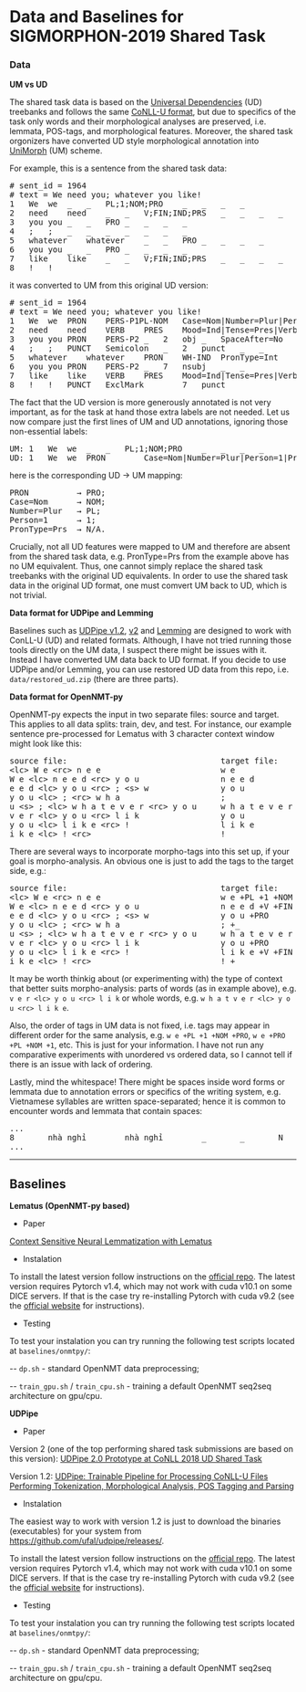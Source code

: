 # Data and Baselines for SIGMORPHON-2019 Shared Task

### Data

**UM vs UD**

The shared task data is based on the [Universal Dependencies](https://universaldependencies.org/) (UD) treebanks and follows the same [CoNLL-U format](https://universaldependencies.org/format.html), but due to specifics of the task only words and their morphological analyses are preserved, i.e. lemmata, POS-tags, and morphological features.
Moreover, the shared task orgonizers have converted UD style morphological annotation into [UniMorph](http://unimorph.org/) (UM) scheme.

For example, this is a sentence from the shared task data:
<pre>
# sent_id = 1964
# text = We need you; whatever you like!
1	We	we	_	_	PL;1;NOM;PRO	_	_	_	_
2	need	need	_	_	V;FIN;IND;PRS	_	_	_	_
3	you	you	_	_	PRO	_	_	_	_
4	;	;	_	_	_	_	_	_	_
5	whatever	whatever	_	_	PRO	_	_	_	_
6	you	you	_	_	PRO	_	_	_	_
7	like	like	_	_	V;FIN;IND;PRS	_	_	_	_
8	!	!	_	_	_	_	_	_	_
</pre>

it was converted to UM from this original UD version:
<pre>
# sent_id = 1964
# text = We need you; whatever you like!
1	We	we	PRON	PERS-P1PL-NOM	Case=Nom|Number=Plur|Person=1|PronType=Prs	2	nsubj	_	_
2	need	need	VERB	PRES	Mood=Ind|Tense=Pres|VerbForm=Fin	0	root	_	_
3	you	you	PRON	PERS-P2	_	2	obj	_	SpaceAfter=No
4	;	;	PUNCT	Semicolon	_	2	punct	_	_
5	whatever	whatever	PRON	WH-IND	PronType=Int	7	obj	_	_
6	you	you	PRON	PERS-P2	_	7	nsubj	_	_
7	like	like	VERB	PRES	Mood=Ind|Tense=Pres|VerbForm=Fin	2	advcl	_	SpaceAfter=No
8	!	!	PUNCT	ExclMark	_	7	punct	_	_
</pre>

The fact that the UD version is more generously annotated is not very important, as for the task at hand those extra labels are not needed.
Let us now compare just the first lines of UM and UD annotations, ignoring those non-essential labels:
<pre>
UM: 1	We	we	_	_	PL;1;NOM;PRO	_	_	_	_
UD: 1	We	we	PRON	_	Case=Nom|Number=Plur|Person=1|PronType=Prs	_	_	_	_
</pre>
here is the corresponding UD &#8594; UM mapping:
<pre>
PRON          → PRO;
Case=Nom      → NOM;
Number=Plur   → PL;
Person=1      → 1;
PronType=Prs  → N/A.
</pre>
Crucially, not all UD features were mapped to UM and therefore are absent from the shared task data, e.g. PronType=Prs from the example above has no UM equivalent.
Thus, one cannot simply replace the shared task treebanks with the original UD equivalents.
In order to use the shared task data in the original UD format, one must comvert UM back to UD, which is not trivial.

**Data format for UDPipe and Lemming**

Baselines such as [UDPipe v1.2](https://github.com/ufal/udpipe), [v2](https://github.com/CoNLL-UD-2018/UDPipe-Future) and [Lemming](https://github.com/lwolfsonkin/lemmingatize) are designed to work with ConLL-U (UD) and related formats.
Although, I have not tried running those tools directly on the UM data, I suspect there might be issues with it.
Instead I have converted UM data back to UD format.
If you decide to use UDPipe and/or Lemming, you can use restored UD data from this repo, i.e. `data/restored_ud.zip` (there are three parts).

**Data format for OpenNMT-py**

OpenNMT-py expects the input in two separate files: source and target.
This applies to all data splits: train, dev, and test.
For instance, our example sentence pre-processed for Lematus with 3 character context window might look like this:

<pre>
source file:                                target file:
&lt;lc&gt; W e &lt;rc&gt; n e e                         w e
W e &lt;lc&gt; n e e d &lt;rc&gt; y o u                 n e e d
e e d &lt;lc&gt; y o u &lt;rc&gt; ; &lt;s&gt; w               y o u
y o u &lt;lc&gt; ; &lt;rc&gt; w h a                     ;
u &lt;s&gt; ; &lt;lc&gt; w h a t e v e r &lt;rc&gt; y o u     w h a t e v e r
v e r &lt;lc&gt; y o u &lt;rc&gt; l i k                 y o u
y o u &lt;lc&gt; l i k e &lt;rc&gt; !                   l i k e
i k e &lt;lc&gt; ! &lt;rc&gt;                           !
</pre>

There are several ways to incorporate morpho-tags into this set up, if your goal is morpho-analysis.
An obvious one is just to add the tags to the target side, e.g.:

<pre>
source file:                                target file:
&lt;lc&gt; W e &lt;rc&gt; n e e                         w e +PL +1 +NOM +PRO
W e &lt;lc&gt; n e e d &lt;rc&gt; y o u                 n e e d +V +FIN +IND +PRS
e e d &lt;lc&gt; y o u &lt;rc&gt; ; &lt;s&gt; w               y o u +PRO
y o u &lt;lc&gt; ; &lt;rc&gt; w h a                     ; +_
u &lt;s&gt; ; &lt;lc&gt; w h a t e v e r &lt;rc&gt; y o u     w h a t e v e r +PRO
v e r &lt;lc&gt; y o u &lt;rc&gt; l i k                 y o u +PRO
y o u &lt;lc&gt; l i k e &lt;rc&gt; !                   l i k e +V +FIN +IND +PRS
i k e &lt;lc&gt; ! &lt;rc&gt;                           ! +_
</pre>

It may be worth thinkig about (or experimenting with) the type of context that better suits morpho-analysis: parts of words (as in example above), e.g. `v e r <lc> y o u <rc> l i k` or whole words, e.g. `w h a t v e r <lc> y o u <rc> l i k e`.

Also, the order of tags in UM data is not fixed, i.e. tags may appear in different order for the same analysis, e.g. `w e +PL +1 +NOM +PRO`, `w e +PRO +PL +NOM +1`, etc.
This is just for your information.
I have not run any comparative experiments with unordered vs ordered data, so I cannot tell if there is an issue with lack of ordering.

Lastly, mind the whitespace!
There might be spaces inside word forms or lemmata due to annotation errors or specifics of the writing system, e.g. Vietnamese syllables are written space-separated; hence it is common to encounter words and lemmata that contain spaces: 
<pre>
...
8       nhà nghỉ        nhà nghỉ        _       _       N       _       _       _       _
...
</pre>

<hr>

## Baselines

**Lematus (OpenNMT-py based)**

- Paper

[Context Sensitive Neural Lemmatization with Lematus](https://www.aclweb.org/anthology/N18-1126/)

- Instalation

To install the latest version follow instructions on the [official repo](https://github.com/OpenNMT/OpenNMT-py).
The latest version requires Pytorch v1.4, which may not work with cuda v10.1 on some DICE servers.
If that is the case try re-installing Pytorch with cuda v9.2 (see the [official website](https://pytorch.org/get-started/locally/) for instructions).

- Testing

To test your instalation you can try running the following test scripts located at `baselines/onmtpy/`:

-- `dp.sh` - standard OpenNMT data preprocessing;

-- `train_gpu.sh` / `train_cpu.sh` - training a default OpenNMT seq2seq architecture on gpu/cpu.


**UDPipe**

- Paper

Version 2 (one of the top performing shared task submissions are based on this version): [UDPipe 2.0 Prototype at CoNLL 2018 UD Shared Task](https://www.aclweb.org/anthology/K18-2020/)

Version 1.2: [UDPipe: Trainable Pipeline for Processing CoNLL-U Files Performing Tokenization, Morphological Analysis, POS Tagging and Parsing](https://www.aclweb.org/anthology/L16-1680/)

- Instalation

The easiest way to work with version 1.2 is just to download the binaries (executables) for your system from https://github.com/ufal/udpipe/releases/.



To install the latest version follow instructions on the [official repo](https://github.com/OpenNMT/OpenNMT-py).
The latest version requires Pytorch v1.4, which may not work with cuda v10.1 on some DICE servers.
If that is the case try re-installing Pytorch with cuda v9.2 (see the [official website](https://pytorch.org/get-started/locally/) for instructions).

- Testing

To test your instalation you can try running the following test scripts located at `baselines/onmtpy/`:

-- `dp.sh` - standard OpenNMT data preprocessing;

-- `train_gpu.sh` / `train_cpu.sh` - training a default OpenNMT seq2seq architecture on gpu/cpu.


